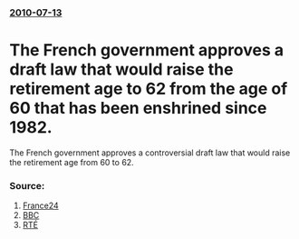 ### [2010-07-13](/news/2010/07/13/index.md)

# The French government approves a draft law that would raise the retirement age to 62 from the age of 60 that has been enshrined since 1982. 

The French government approves a controversial draft law that would raise the retirement age from 60 to 62.


### Source:

1. [France24](http://www.france24.com/en/20100713-france-pension-reform-raise-retirement-age-government-sarkozy-woerth-62)
2. [BBC](http://news.bbc.co.uk/2/hi/world/europe/10612788.stm)
3. [RTÉ](http://www.rte.ie/news/2010/0713/france.html)
